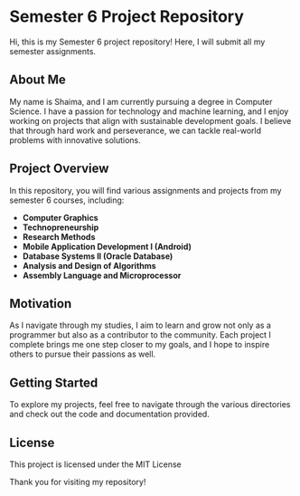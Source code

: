 # Semester 6 Project Repository

Hi, this is my Semester 6 project repository! Here, I will submit all my semester assignments.

## About Me
My name is Shaima, and I am currently pursuing a degree in Computer Science. I have a passion for technology and machine learning, and I enjoy working on projects that align with sustainable development goals. I believe that through hard work and perseverance, we can tackle real-world problems with innovative solutions.

## Project Overview
In this repository, you will find various assignments and projects from my semester 6 courses, including:
- **Computer Graphics**
- **Technopreneurship**
- **Research Methods**
- **Mobile Application Development I (Android)**
- **Database Systems II (Oracle Database)**
- **Analysis and Design of Algorithms**
- **Assembly Language and Microprocessor**

## Motivation
As I navigate through my studies, I aim to learn and grow not only as a programmer but also as a contributor to the community. Each project I complete brings me one step closer to my goals, and I hope to inspire others to pursue their passions as well.

## Getting Started
To explore my projects, feel free to navigate through the various directories and check out the code and documentation provided.

## License
This project is licensed under the MIT License 

Thank you for visiting my repository!
